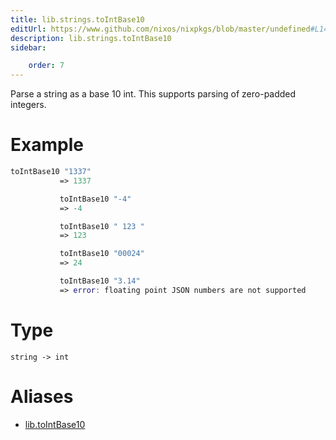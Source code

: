 ```yaml
---
title: lib.strings.toIntBase10
editUrl: https://www.github.com/nixos/nixpkgs/blob/master/undefined#L1402C17
description: lib.strings.toIntBase10
sidebar:

    order: 7
---
```


Parse a string as a base 10 int. This supports parsing of zero-padded integers.

# Example

```nix
toIntBase10 "1337"
           => 1337

           toIntBase10 "-4"
           => -4

           toIntBase10 " 123 "
           => 123

           toIntBase10 "00024"
           => 24

           toIntBase10 "3.14"
           => error: floating point JSON numbers are not supported
```

# Type

```
string -> int
```


# Aliases

- [lib.toIntBase10](/nix-doc-comments/reference/lib/lib-tointbase10)


